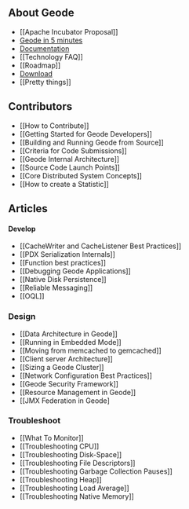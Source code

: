 ## About Geode
* [[Apache Incubator Proposal]]
* [Geode in 5 minutes](https://github.com/project-geode/docs/wiki#geode-in-5-minutes)
* [Documentation](http://geode-docs.cfapps.io/)
* [[Technology FAQ]]
* [[Roadmap]]
* [Download](https://network.pivotal.io/products/project-geode)
* [[Pretty things]]

## Contributors
* [[How to Contribute]]
* [[Getting Started for Geode Developers]]
* [[Building and Running Geode from Source]]
* [[Criteria for Code Submissions]]
* [[Geode Internal Architecture]]
* [[Source Code Launch Points]]
* [[Core Distributed System Concepts]]
* [[How to create a Statistic]]

## Articles
#### Develop
* [[CacheWriter and CacheListener Best Practices]]
* [[PDX Serialization Internals]]
* [[Function best practices]]
* [[Debugging Geode Applications]]
* [[Native Disk Persistence]]
* [[Reliable Messaging]]
* [[OQL]]

### Design
* [[Data Architecture in Geode]]
* [[Running in Embedded Mode]]
* [[Moving from memcached to gemcached]]
* [[Client server Architecture]]
* [[Sizing a Geode Cluster]]
* [[Network Configuration Best Practices]]
* [[Geode Security Framework]]
* [[Resource Management in Geode]]
* [[JMX Federation in Geode]

### Troubleshoot

* [[What To Monitor]]
* [[Troubleshooting CPU]]
* [[Troubleshooting Disk-Space]]
* [[Troubleshooting File Descriptors]]
* [[Troubleshooting Garbage Collection Pauses]]
* [[Troubleshooting Heap]]
* [[Troubleshooting Load Average]]
* [[Troubleshooting Native Memory]]